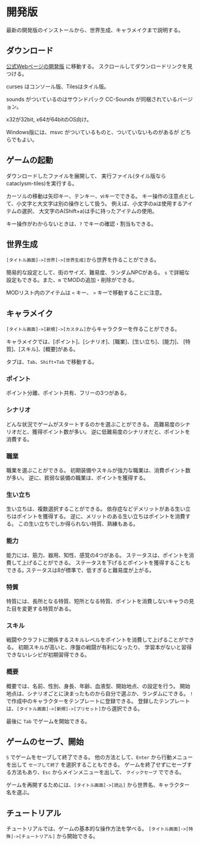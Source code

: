 # 開発版
最新の開発版のインストールから、世界生成、キャラメイクまで説明する。

## ダウンロード
[公式Webページの開発版](https://cataclysmdda.org/experimental/)
に移動する。
スクロールしてダウンロードリンクを見つける。

curses はコンソール版、Tilesはタイル版。

sounds がついているのはサウンドパック CC-Sounds
が同梱されているバージョン。

x32が32bit, x64が64bitのOS向け。

Windows版には、msvc がついているものと、ついていないものがあるが
どちらでもよい。

## ゲームの起動
ダウンロードしたファイルを展開して、
実行ファイル(タイル版なら cataclysm-tiles)を実行する。

カーソルの移動は矢印キー、テンキー、viキーでできる。
キー操作の注意点として、小文字と大文字は別の操作として扱う。
例えば、小文字のaは使用するアイテムの選択、
大文字のA(Shift+a)は手に持ったアイテムの使用。

キー操作がわからないときは、`?` でキーの確認・割当もできる。

## 世界生成
`[タイトル画面]->[世界]->[世界生成]`から世界を作ることができる。

簡易的な設定として、街のサイズ、難易度、ランダムNPCがある。
`s` で詳細な設定もできる。また、`m` でMODの追加・削除ができる。

MODリスト内のアイテムは `<` キー、
`>` キーで移動することに注意。

## キャラメイク
`[タイトル画面]->[新規]->[カスタム]`からキャラクターを作ることができる。

キャラメイクでは、[ポイント]、[シナリオ]、[職業]、[生い立ち]、[能力]、
[特質]、[スキル]、[概要]がある。

タブは、`Tab`、`Shift+Tab` で移動する。

### ポイント
ポイント分離、ポイント共有、フリーの3つがある。

### シナリオ
どんな状況でゲームがスタートするのかを選ぶことができる。
高難易度のシナリオだと、獲得ポイント数が多い。
逆に低難易度のシナリオだと、ポイントを消費する｡

### 職業
職業を選ぶことができる。
初期装備やスキルが強力な職業は、消費ポイント数が多い。
逆に、貧弱な装備の職業は、ポイントを獲得する。

### 生い立ち
生い立ちは、複数選択することができる。
依存症などデメリットがある生い立ちはポイントを獲得する。
逆に、メリットのある生い立ちはポイントを消費する。
この生い立ちでしか得られない特質、熟練もある。

### 能力
能力には、筋力、器用、知性、感覚の4つがある。
ステータスは、ポイントを消費して上げることができる。
ステータスを下げるとポイントを獲得することもできる｡
ステータスは8が標準で、低すぎると難易度が上がる。

### 特質
特質には、長所となる特質、短所となる特質、ポイントを消費しないキャラの見た目を変更する特質がある。

### スキル
戦闘やクラフトに関係するスキルレベルをポイントを消費して上げることができる。
初期スキルが高いと、序盤の戦闘が有利になったり、
学習本がないと習得できないレシピが初期習得できる。

### 概要
概要では、名前、性別、身長、年齢、血液型、開始地点、の設定を行う。
開始地点は、シナリオごとに決まったものから自分で選ぶか、ランダムにできる。
`!` で作成中のキャラクターをテンプレートに登録できる。
登録したテンプレートは、`[タイトル画面]->[新規]->[プリセット]`から選択できる。

最後に `Tab` でゲームを開始できる。

## ゲームのセーブ、開始
`S` でゲームをセーブして終了できる。
他の方法として、`Enter` から行動メニューを出して `セーブして終了` を選択することもできる。
ゲームを終了せずにセーブする方法もあり、`Esc` からメインメニューを出して、
`クイックセーブ` でできる。

ゲームを再開するためには、`[タイトル画面]->[読込]` から世界名、キャラクター名を選ぶ。

## チュートリアル
チュートリアルでは、ゲームの基本的な操作方法を学べる。
`[タイトル画面]->[特殊]->[チュートリアル]` から開始できる。

